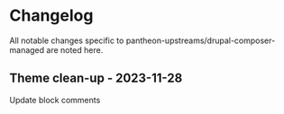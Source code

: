 # Changelog

All notable changes specific to pantheon-upstreams/drupal-composer-managed are noted here.

## Theme clean-up - 2023-11-28

Update block comments
